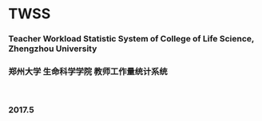 # TWSS
### Teacher Workload Statistic System of College of Life Science, Zhengzhou University
### 郑州大学 生命科学学院 教师工作量统计系统

<br>

### 2017.5